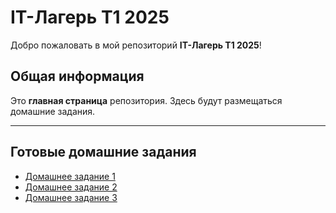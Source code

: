 # IT-Лагерь T1 2025

Добро пожаловать в мой репозиторий **IT-Лагерь T1 2025**!

## Общая информация

Это **главная страница** репозитория. Здесь будут размещаться домашние задания.

---

## Готовые домашние задания

- [Домашнее задание 1](https://github.com/FromNoToAn/IT_camp_T1_projects/tree/main/dz_1_task_manager)
- [Домашнее задание 2](https://github.com/FromNoToAn/IT_camp_T1_projects/tree/main/dz_2_task_manager)
- [Домашнее задание 3](https://github.com/FromNoToAn/IT_camp_T1_projects/tree/main/dz_3_task_manager_client_server)